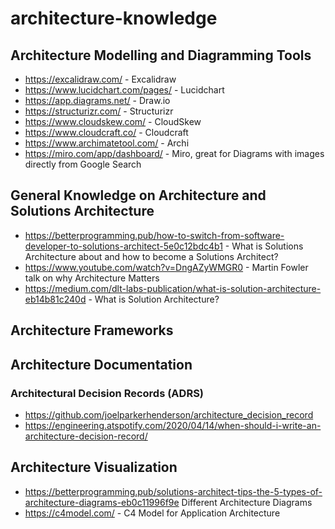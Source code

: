 # architecture-knowledge

## Architecture Modelling and Diagramming Tools
* https://excalidraw.com/ - Excalidraw
* https://www.lucidchart.com/pages/ - Lucidchart
* https://app.diagrams.net/ - Draw.io
* https://structurizr.com/ - Structurizr
* https://www.cloudskew.com/ - CloudSkew
* https://www.cloudcraft.co/ - Cloudcraft
* https://www.archimatetool.com/ - Archi
* https://miro.com/app/dashboard/ - Miro, great for Diagrams with images directly from Google Search

## General Knowledge on Architecture and Solutions Architecture
* https://betterprogramming.pub/how-to-switch-from-software-developer-to-solutions-architect-5e0c12bdc4b1 - What is Solutions Architecture about and how to become a Solutions Architect?
* https://www.youtube.com/watch?v=DngAZyWMGR0 - Martin Fowler talk on why Architecture Matters
* https://medium.com/dlt-labs-publication/what-is-solution-architecture-eb14b81c240d - What is Solution Architecture?

## Architecture Frameworks

## Architecture Documentation

### Architectural Decision Records (ADRS)
* https://github.com/joelparkerhenderson/architecture_decision_record 
* https://engineering.atspotify.com/2020/04/14/when-should-i-write-an-architecture-decision-record/

## Architecture Visualization 
* https://betterprogramming.pub/solutions-architect-tips-the-5-types-of-architecture-diagrams-eb0c11996f9e Different Architecture Diagrams
* https://c4model.com/ - C4 Model for Application Architecture
